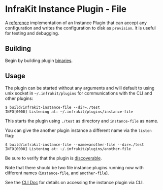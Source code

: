 InfraKit Instance Plugin - File
===============================

A [reference](/README.md#reference-implementations) implementation of an Instance Plugin that can accept any
configuration and writes the configuration to disk as `provision`.  It is useful for testing and debugging.

## Building

Begin by building plugin [binaries](/README.md#binaries).

## Usage

The plugin can be started without any arguments and will default to using unix socket in
`~/.infrakit/plugins` for communications with the CLI and other plugins:

```shell
$ build/infrakit-instance-file --dir=./test
INFO[0000] Listening at: ~/.infrakit/plugins/instance-file
```

This starts the plugin using `./test` as directory and `instance-file` as name.

You can give the another plugin instance a different name via the `listen` flag:
```shell
$ build/infrakit-instance-file --name=another-file --dir=./test
INFO[0000] Listening at: ~/.infrakit/plugins/another-file
```

Be sure to verify that the plugin is [discoverable](/cmd/infrakit/README.md#list-plugins).

Note that there should be two file instance plugins running now with different names
(`instance-file`, and `another-file`).

See the [CLI Doc](/cmd/infrakit/README.md) for details on accessing the instance plugin via CLI.
